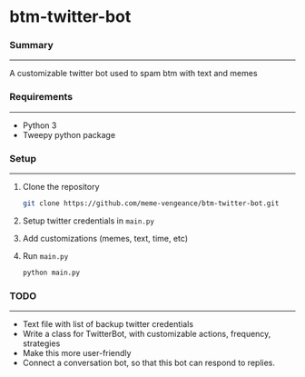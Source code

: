 # btm-twitter-bot

### Summary
---
A customizable twitter bot used to spam btm with text and memes

### Requirements
---
* Python 3
* Tweepy python package

### Setup
---
1) Clone the repository  
   ```bash
   git clone https://github.com/meme-vengeance/btm-twitter-bot.git
   ```

2) Setup twitter credentials in `main.py`  

3) Add customizations (memes, text, time, etc)  

4) Run `main.py`  
   ```bash
   python main.py
   ```

### TODO
---
* Text file with list of backup twitter credentials
* Write a class for TwitterBot, with customizable actions, frequency, strategies
* Make this more user-friendly
* Connect a conversation bot, so that this bot can respond to replies.
